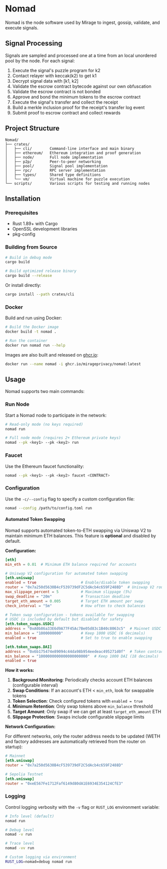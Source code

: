 # Nomad

Nomad is the node software used by Mirage to ingest, gossip, validate, and execute signals.

## Signal Processing

Signals are sampled and processed one at a time from an local unordered pool by the node.
For each signal:

1. Execute the signal's puzzle program for k2
2. Contact relayer with keccak(k2) to get k1
3. Decrypt signal data with [k1, k2]
4. Validate the escrow contract bytecode against our own obfuscation
5. Validate the escrow contract is not bonded
6. Approve and bond the minimum tokens to the escrow contract
7. Execute the signal's transfer and collect the receipt
8. Build a merkle inclusion proof for the receipt's transfer log event
9. Submit proof to escrow contract and collect rewards

## Project Structure

```
Nomad/
├── crates/
│   ├── cli/        Command-line interface and main binary
│   ├── ethereum/   Ethereum integration and proof generation
│   ├── node/       Full node implementation
│   ├── p2p/        Peer-to-peer networking
│   ├── pool/       Signal pool implementation
│   ├── rpc/        RPC server implementation
│   ├── types/      Shared type definitions
│   └── vm/         Virtual machine for puzzle execution
└── scripts/        Various scripts for testing and running nodes
```

## Installation

### Prerequisites

- Rust 1.89+ with Cargo
- OpenSSL development libraries
- pkg-config

### Building from Source

```bash
# Build in debug mode
cargo build

# Build optimized release binary
cargo build --release
```

Or install directly:

```bash
cargo install --path crates/cli
```

### Docker

Build and run using Docker:

```bash
# Build the Docker image
docker build -t nomad .

# Run the container
docker run nomad run --help
```

Images are also built and released on [ghcr.io](https://github.com/MiragePrivacy/Nomad/pkgs/container/nomad):

```bash
docker run --name nomad -i ghcr.io/mirageprivacy/nomad:latest
```

## Usage

Nomad supports two main commands:

### Run Node

Start a Nomad node to participate in the network:

```bash
# Read-only mode (no keys required)
nomad run

# Full node mode (requires 2+ Ethereum private keys)
nomad --pk <key1> --pk <key2> run
```

### Faucet

Use the Ethereum faucet functionality:

```bash
nomad --pk <key1> --pk <key2> faucet <CONTRACT>
```

### Configuration

Use the `-c/--config` flag to specify a custom configuration file:

```bash
nomad --config /path/to/config.toml run
```

#### Automated Token Swapping

Nomad supports automated token-to-ETH swapping via Uniswap V2 to maintain minimum ETH balances. This feature is **optional** and disabled by default.

**Configuration:**

```toml
[eth]
min_eth = 0.01  # Minimum ETH balance required for accounts

# Uniswap V2 configuration for automated token swapping
[eth.uniswap]
enabled = true                    # Enable/disable token swapping
router = "0x7a250d5630B4cF539739dF2C5dAcb4c659F2488D"  # Uniswap V2 router
max_slippage_percent = 5          # Maximum slippage (5%)
swap_deadline = "20m"             # Transaction deadline
target_eth_amount = 0.005         # Target ETH amount per swap
check_interval = "5m"             # How often to check balances

# Token swap configuration - tokens available for swapping
# USDC is included by default but disabled for safety
[eth.token_swaps.USDC]
address = "0xA0b86a33E6d9A77F45Ac7Be05d83c1B40c8063c5"  # Mainnet USDC
min_balance = "1000000000"        # Keep 1000 USDC (6 decimals)
enabled = true                    # Set to true to enable swapping

[eth.token_swaps.DAI]
address = "0x6b175474e89094c44da98b954eedeac495271d0f"  # Token contract
min_balance = "1000000000000000000000"  # Keep 1000 DAI (18 decimals)
enabled = true
```

**How it works:**

1. **Background Monitoring**: Periodically checks account ETH balances (configurable interval)
2. **Swap Conditions**: If an account's ETH < `min_eth`, look for swappable tokens
3. **Token Selection**: Check configured tokens with `enabled = true`
4. **Minimum Retention**: Only swap tokens above `min_balance` threshold
5. **Target Amount**: Only swap if we can get at least `target_eth_amount` ETH
6. **Slippage Protection**: Swaps include configurable slippage limits

**Network Configuration:**

For different networks, only the router address needs to be updated (WETH and factory addresses are automatically retrieved from the router on startup):

```toml
# Mainnet
[eth.uniswap]
router = "0x7a250d5630B4cF539739dF2C5dAcb4c659F2488D"

# Sepolia Testnet
[eth.uniswap]
router = "0xeE567Fe1712Faf6149d80dA1E6934E354124CfE3"
```

### Logging

Control logging verbosity with the `-v` flag or `RUST_LOG` environment variable:

```bash
# Info level (default)
nomad run

# Debug level
nomad -v run

# Trace level
nomad -vv run

# Custom logging via environment
RUST_LOG=nomad=debug nomad run
```
